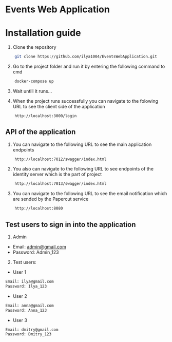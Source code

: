 # Events Web Application

# Installation guide

1. Clone the repository

```bash
    git clone https://github.com/ilya1004/EventsWebApplication.git
```

2. Go to the project folder and run it by entering the following command to cmd

```bash
    docker-compose up
```

3. Wait untill it runs...

4. When the project runs successfully you can navigate to the folowing URL to see the client side of the application

```bash
    http://localhost:3000/login
```

## API of the application

1. You can navigate to the following URL to see the main application endpoints

```bash
    http://localhost:7012/swagger/index.html
```

2. You also can navigate to the following URL to see endpoints of the identity server which is the part of project 

```bash
    http://localhost:7013/swagger/index.html
```

3. You can navigate to the following URL to see the email notification which are sended by the Papercut service

```bash
    http://localhost:8080
```

## Test users to sign in into the application

1. Admin

- Email: admin@gmail.com
- Password: Admin_123

2. Test users:

- User 1
```bash
Email: ilya@gmail.com
Password: Ilya_123
```

- User 2
```bash
Email: anna@gmail.com
Password: Anna_123
```

- User 3
```bash
Email: dmitry@gmail.com
Password: Dmitry_123
```